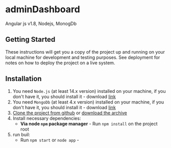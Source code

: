 # adminDashboard
Angular js v1.8, Nodejs, MonogDb
## Getting Started
These instructions will get you a copy of the project up and running on your local machine for development and testing purposes. See deployment for notes on how to deploy the project on a live system.


## Installation

1. You need `Node.js` (at least 14.x version) installed on your machine, if you don't have it, you should install it - download [link](https://nodejs.org/en/download/)
2. You need `MongoDb` (at least 4.x version) installed on your machine, if you don't have it, you should install it - download [link](https://www.mongodb.com/download-center/community)
3. [Clone the project from github](https://github.com/JainulFirdavus/adminDashboard) or [download the archive](https://github.com/JainulFirdavus/adminDashboard)
4. Install necessary dependencies:
    - **Via node `npm` package manager** - Run `npm install` on the project root
5. run buil:
	- Run `npm start` or `node app`  - 
    
